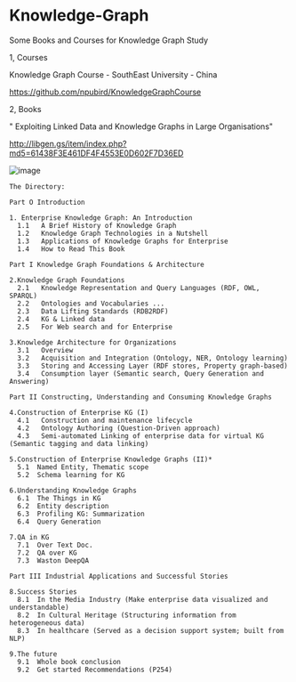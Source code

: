 # Knowledge-Graph
Some Books and Courses for Knowledge Graph Study

1, Courses

Knowledge Graph Course - SouthEast University - China

https://github.com/npubird/KnowledgeGraphCourse

2, Books 

"	Exploiting Linked Data and Knowledge Graphs in Large Organisations"

http://libgen.gs/item/index.php?md5=61438F3E461DF4F4553E0D602F7D36ED

![image](https://user-images.githubusercontent.com/77312114/117117938-b82ab780-adc2-11eb-967e-568bf07811da.png)
  
    The Directory:
    
    Part O Introduction
    
    1. Enterprise Knowledge Graph: An Introduction 
      1.1	A Brief History of Knowledge Graph
      1.2	Knowledge Graph Technologies in a Nutshell 
      1.3	Applications of Knowledge Graphs for Enterprise 
      1.4	How to Read This Book

    Part I Knowledge Graph Foundations & Architecture

    2.Knowledge Graph Foundations 
      2.1	Knowledge Representation and Query Languages (RDF, OWL, SPARQL)
      2.2	Ontologies and Vocabularies ...
      2.3	Data Lifting Standards (RDB2RDF)
      2.4	KG & Linked data
      2.5	For Web search and for Enterprise
      
    3.Knowledge Architecture for Organizations
      3.1	Overview
      3.2	Acquisition and Integration (Ontology, NER, Ontology learning)
      3.3	Storing and Accessing Layer (RDF stores, Property graph-based)
      3.4	Consumption layer (Semantic search, Query Generation and Answering)

    Part II Constructing, Understanding and Consuming Knowledge Graphs

    4.Construction of Enterprise KG (I)
      4.1	Construction and maintenance lifecycle
      4.2	Ontology Authoring (Question-Driven approach)
      4.3	Semi-automated Linking of enterprise data for virtual KG (Semantic tagging and data linking)
    
    5.Construction of Enterprise Knowledge Graphs (II)* 
      5.1  Named Entity, Thematic scope
      5.2  Schema learning for KG
    
    6.Understanding Knowledge Graphs 
      6.1  The Things in KG
      6.2  Entity description 
      6.3  Profiling KG: Summarization 
      6.4  Query Generation 

    7.QA in KG
      7.1  Over Text Doc.
      7.2  QA over KG
      7.3  Waston DeepQA

    Part III Industrial Applications and Successful Stories

    8.Success Stories
      8.1  In the Media Industry (Make enterprise data visualized and understandable)
      8.2  In Cultural Heritage (Structuring information from heterogeneous data)
      8.3  In healthcare (Served as a decision support system; built from NLP)

    9.The future
      9.1  Whole book conclusion
      9.2  Get started Recommendations (P254)

    

